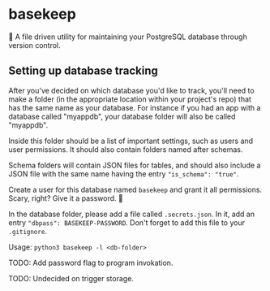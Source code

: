 # basekeep
🏰 A file driven utility for maintaining your PostgreSQL database through version control.

## Setting up database tracking
After you've decided on which database you'd like to track, you'll need to make a folder (in the appropriate location within your project's repo) that has the same name as your database. For instance if you had an app with a database called "myappdb", your database folder will also be called "myappdb".

Inside this folder should be a list of important settings, such as users and user permissions. It should also contain folders named after schemas. 

Schema folders will contain JSON files for tables, and should also include a JSON file with the same name having the entry `"is_schema": "true"`.

Create a user for this database named `basekeep` and grant it all permissions. Scary, right? Give it a password. 🔮

In the database folder, please add a file called `.secrets.json`. In it, add an entry `"dbpass": BASEKEEP-PASSWORD`. Don't forget to add this file to your `.gitignore`.

Usage: `python3 basekeep -l <db-folder>`

TODO: Add password flag to program invokation. 

TODO: Undecided on trigger storage.